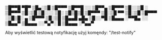 
▒█▀▀█ ▀█▀ ▒█▄░▒█ ▒█▀▀▀ ▒█▀▀█ ░░ ▒█▀▀▄ ▒█▀▀▀ ▒█░░▒█ ░ ▒█▀▀▀ ▒█░▒█
▒█░░░ ▒█░ ▒█▒█▒█ ▒█▀▀▀ ▒█░▒█ ▀▀ ▒█░▒█ ▒█▀▀▀ ░▒█▒█░ ▄ ▒█▀▀▀ ▒█░▒█
▒█▄▄█ ▄█▄ ▒█░░▀█ ▒█▄▄▄ ░▀▀█▄ ░░ ▒█▄▄▀ ▒█▄▄▄ ░░▀▄▀░ █ ▒█▄▄▄ ░▀▄▄▀

Aby wyświetlić testową notyfikację użyj komęndy: "/test-notify"
